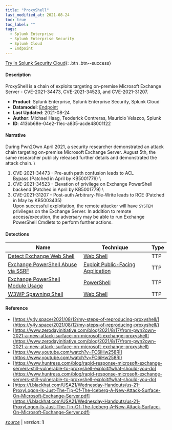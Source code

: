 ```yaml
---
title: "ProxyShell"
last_modified_at: 2021-08-24
toc: true
toc_label: ""
tags:
  - Splunk Enterprise
  - Splunk Enterprise Security
  - Splunk Cloud
  - Endpoint
---
```


[Try in Splunk Security Cloud](https://www.splunk.com/en_us/cyber-security.html){: .btn .btn--success}

#### Description

ProxyShell is a chain of exploits targeting on-premise Microsoft Exchange Server - CVE-2021-34473, CVE-2021-34523, and CVE-2021-31207.

- **Product**: Splunk Enterprise, Splunk Enterprise Security, Splunk Cloud
- **Datamodel**: [Endpoint](https://docs.splunk.com/Documentation/CIM/latest/User/Endpoint)
- **Last Updated**: 2021-08-24
- **Author**: Michael Haag, Teoderick Contreras, Mauricio Velazco, Splunk
- **ID**: 413bb68e-04e2-11ec-a835-acde48001122

#### Narrative

During Pwn2Own April 2021, a security researcher demonstrated an attack chain targeting on-premise Microsoft Exchange Server. August 5th, the same researcher publicly released further details and demonstrated the attack chain. \
1. CVE-2021-34473 - Pre-auth path confusion leads to ACL Bypass (Patched in April by KB5001779) \
1. CVE-2021-34523 - Elevation of privilege on Exchange PowerShell backend (Patched in April by KB5001779) \
1. CVE-2021-31207 - Post-auth Arbitrary-File-Write leads to RCE (Patched in May by KB5003435) \
Upon successful exploitation, the remote attacker will have `SYSTEM` privileges on the Exchange Server. In addition to remote access/execution, the adversary may be able to run Exchange PowerShell Cmdlets to perform further actions.

#### Detections

| Name        | Technique   | Type         |
| ----------- | ----------- |--------------|
| [Detect Exchange Web Shell](/endpoint/detect_exchange_web_shell/) | [Web Shell](/tags/#web-shell) | TTP |
| [Exchange PowerShell Abuse via SSRF](/endpoint/exchange_powershell_abuse_via_ssrf/) | [Exploit Public-Facing Application](/tags/#exploit-public-facing-application) | TTP |
| [Exchange PowerShell Module Usage](/endpoint/exchange_powershell_module_usage/) | [PowerShell](/tags/#powershell) | TTP |
| [W3WP Spawning Shell](/endpoint/w3wp_spawning_shell/) | [Web Shell](/tags/#web-shell) | TTP |

#### Reference

* [https://y4y.space/2021/08/12/my-steps-of-reproducing-proxyshell/](https://y4y.space/2021/08/12/my-steps-of-reproducing-proxyshell/)
* [https://www.zerodayinitiative.com/blog/2021/8/17/from-pwn2own-2021-a-new-attack-surface-on-microsoft-exchange-proxyshell](https://www.zerodayinitiative.com/blog/2021/8/17/from-pwn2own-2021-a-new-attack-surface-on-microsoft-exchange-proxyshell)
* [https://www.youtube.com/watch?v=FC6iHw258RI](https://www.youtube.com/watch?v=FC6iHw258RI)
* [https://www.huntress.com/blog/rapid-response-microsoft-exchange-servers-still-vulnerable-to-proxyshell-exploit#what-should-you-do](https://www.huntress.com/blog/rapid-response-microsoft-exchange-servers-still-vulnerable-to-proxyshell-exploit#what-should-you-do)
* [https://i.blackhat.com/USA21/Wednesday-Handouts/us-21-ProxyLogon-Is-Just-The-Tip-Of-The-Iceberg-A-New-Attack-Surface-On-Microsoft-Exchange-Server.pdf](https://i.blackhat.com/USA21/Wednesday-Handouts/us-21-ProxyLogon-Is-Just-The-Tip-Of-The-Iceberg-A-New-Attack-Surface-On-Microsoft-Exchange-Server.pdf)



[*source*](https://github.com/splunk/security_content/tree/develop/stories/proxyshell.yml) \| *version*: **1**